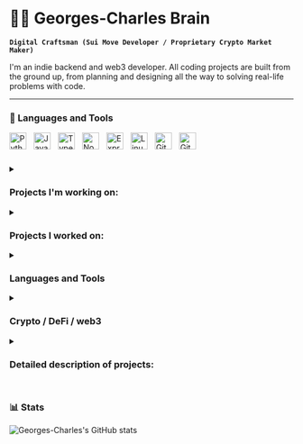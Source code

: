 <!--
Notes:
This is the repo from which the github profile is generated.

Fork the github profile repos and copy the interesting parts.

Inspiration for GitHub Profiles:
https://github.com/ForrestKnight/ForrestKnight


-->
# 🏄‍♂️ Georges-Charles Brain

**`Digital Craftsman (Sui Move Developer / Proprietary Crypto Market Maker)`**

I'm an indie backend and web3 developer. All coding projects are built from the ground up, from planning and designing all the way to solving real-life problems with code. 


---

### 🧰 Languages and Tools

<img align="left" alt="Python" width="30px" style="padding-right:10px;" src="https://cdn.jsdelivr.net/gh/devicons/devicon/icons/python/python-plain.svg" />
<img align="left" alt="JavaScript" width="30px" style="padding-right:10px;" src="https://cdn.jsdelivr.net/gh/devicons/devicon/icons/javascript/javascript-plain.svg" />
<img align="left" alt="TypeScript" width="30px" style="padding-right:10px;" src="https://cdn.jsdelivr.net/gh/devicons/devicon/icons/typescript/typescript-plain.svg" />
<img align="left" alt="NodeJS" width="30px" style="padding-right:10px;" src="https://cdn.jsdelivr.net/gh/devicons/devicon/icons/nodejs/nodejs-original.svg" />
<img align="left" alt="ExpressJS" width="30px" style="padding-right:10px;" src="https://cdn.jsdelivr.net/gh/devicons/devicon/icons/express/express-original.svg" />
<img align="left" alt="Linux" width="30px" style="padding-right:10px;" src="https://cdn.jsdelivr.net/gh/devicons/devicon/icons/linux/linux-original.svg" />
<img align="left" alt="Git" width="30px" style="padding-right:10px;" src="https://cdn.jsdelivr.net/gh/devicons/devicon/icons/git/git-original.svg" />
<img align="left" alt="GitHub" width="30px" style="padding-right:10px;" src="https://cdn.jsdelivr.net/gh/devicons/devicon/icons/github/github-original.svg" />

<!--
<img align="left" alt="HTML" width="30px" style="padding-right:10px;" src="https://cdn.jsdelivr.net/gh/devicons/devicon/icons/html5/html5-plain.svg" />
<img align="left" alt="CSS" width="30px" style="padding-right:10px;" src="https://cdn.jsdelivr.net/gh/devicons/devicon/icons/css3/css3-plain.svg" />
<img align="left" alt="React" width="30px" style="padding-right:10px;" src="https://cdn.jsdelivr.net/gh/devicons/devicon/icons/react/react-original.svg" />
<img align="left" alt="Bash" width="30px" style="padding-right:10px;" src="https://cdn.jsdelivr.net/gh/devicons/devicon/icons/bash/bash-original.svg" />
<img align="left" alt="Java" width="30px" style="padding-right:10px;" src="https://cdn.jsdelivr.net/gh/devicons/devicon/icons/java/java-original.svg"/>
<img align="left" alt="Spring" width="30px" style="padding-right:10px;" src="https://cdn.jsdelivr.net/gh/devicons/devicon/icons/spring/spring-original.svg" />
-->
 
<br />


#
<!-- 
<details>
  <summary><h3>👨‍💻 Georges-Charles's Coding Journey </h3></summary>
    I started my coding journey as a Qlik Data Vizualization consultant.
</details>
 -->

<details>
  <summary><h3> Projects I'm working on: </h3></summary>
  Custodial USSD wallet for the Sui Network  
 
  [Curabolist](https://curabolist.com) - Curate, collaborate, and monetize online research about any topic.  
  Grid trading (custom gsheet model)

</details>

<details>
  <summary><h3> Projects I worked on: </h3></summary>
    MoveToEarn / Stepn - a team of 9 East-Africans Employees walked 90 phones daily for 6 months, totaling 16200km
    Reality Mining - community-sourced street-level imagery and map data, 2 employees mapped a city neigborhood using RealityMaps (shut down) which wasn't mapped by Google Streetview since 7 years
    - Algorithmic cash & carry - perpetual funding rate arbitrage
    - Hedged Yield Farming on Ethereum and Solana (APY.vision, tulip.garden, custom gsheet model)
    - [Solana Ecosystem Database](https://ufahamu.notion.site/f8cf55a53ac34d118aae18b906aff319?v=2420b81d89f24442a4ff7e89c5fe38ad&pvs=4) - Community maintained, includes pre-token and pre-mainnet projects, sorting of projects by category, dev stage and other properties
    - Quant hedge fund investing
    - uncollateralized lending (TrueFi, notes.finance)
    - A proprietary cross-exchange triangular arbitrage market-making trading engine written in Python (see detailed project description below)
    - Manual triangular arbitrage vs Fiat on CEXs

</details>

<details>
  <summary><h3> Languages and Tools </h3></summary>
    - Python
  
    - Javascript
  
    - Tools:
    Linux, Zsh, render.com
    Qlik, Notion, Asana, gsheets

    - AWS:

    - web3: duneanalytics, thegraph, 

</details>

<details>
  <summary><h3> Crypto / DeFi / web3 </h3></summary>
    I've been near full-time exploring the crypto / defi / web3 world since the end of 2017.
    Sui: SNS

    Solana:
      protocols: MNGO, SNY, TULIP, GMT/GST(Stepn), HXRO, MEAN, IVN, PRT, ATLAS/POLIS(Star Atlas), FIDA, GRAPE, RAY, PEOPLE, SBR, MAPS, OXY, SRM

    Ethereum: 
      protocols: UMA, SNX, SUSHI, 1INCH, TRIBE/FEI, TRU, AMPL, BAND, ITGR, MLN, Augur, BAL, GLM

    Others L1s: Celo

    Other protocols: RealityCoin, Hivemapper
    
</details>

<details>
 <summary><h3> Detailed description of projects: </h3></summary>
 
 Built a proprietary cross-exchange triangular arbitrage market-making trading engine
 Built using:
  - Python: CCXT, threading, logging, SQLAlchemy, Redis, boto3, Pandas, Numpy, Dask, Altair, concurrent
  - AWS: EC2, RDS, CloudWatch, IAM, SageMaker, Parameter Store, S3
  - Tools: Redis, MySQL, Linux, git, Atom+hydrogen, Jupyter Lab, Asana, HeidiSQL, P3X Redis Client, 
  - ConEmu, bitbucket, VPN, QlikView, TradingView
     Features:
     - CCXT exchange APIs integration and requests wrapper
     - CCXT exchange API unit tests evaluation script
     - Oanda Forex API integration
     - A universal bot for parameterized market making in any market vs reference markets
     - An order placement optimizer, dependent on the order book and tunable parameters per market
     - Monitoring:
       - Email alerts
       - Market maker checker (removes all the orders of the books in a self-detected emergency) (python script)
       - Balance overview on request (console)
       - Open orders on request (console)
       - Bot state on request (Redis viewer)
       - Detailed bot logs (Cloudwatch)
     - A current market state which fetches order books and tickers from all relevant CCXT exchange
     - A balance state which regularly fetches the balances of exchange accounts
     - Total balance over multiple exchange accounts and currencies with time comparison and a backup position re-balancer
     - A parameterized capital management script to auto-transfer crypto assets across multiple exchanges based on balance targets and accompanying thresholds
     - A public trades fetcher for all relevant CCXT exchanges and markets
     - A public trades processor to convert all prices to EUR and add reference bids or asks
     - Market profitability analyzer based on the processed public trades
    
</details>

#

### 📊 Stats

![Georges-Charles's GitHub stats](https://github-readme-stats.vercel.app/api?username=georgescharlesbrain&show_icons=true&theme=gruvbox) 
<!-- ![GitHub Streak](https://streak-stats.demolab.com?user=georgescharlesbrain&theme=gruvbox&border_radius=4.5) -->

